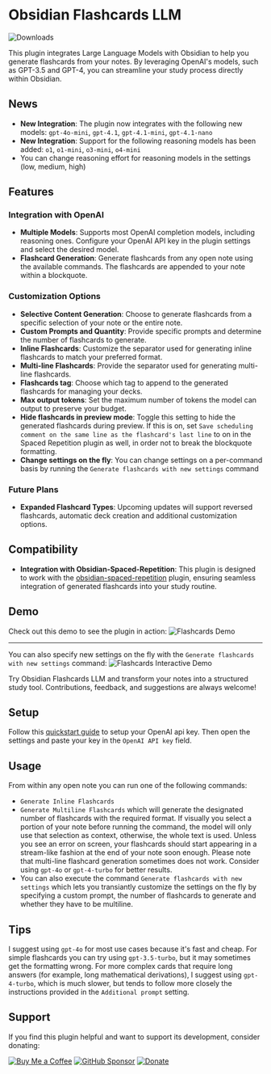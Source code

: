 # Obsidian Flashcards LLM
![Downloads](https://img.shields.io/github/downloads/crybot/obsidian-flashcards-llm/total?style=for-the-badge)

This plugin integrates Large Language Models with Obsidian to help you generate flashcards from your notes. By leveraging OpenAI's models, such as GPT-3.5 and GPT-4, you can streamline your study process directly within Obsidian.

## News
- **New Integration**: The plugin now integrates with the following new models:
`gpt-4o-mini`, `gpt-4.1`, `gpt-4.1-mini`, `gpt-4.1-nano` 
- **New Integration**: Support for the following reasoning models has been added:
`o1`, `o1-mini`, `o3-mini`, `o4-mini` 
- You can change reasoning effort for reasoning models in the settings (low, medium, high)

## Features

### Integration with OpenAI
- **Multiple Models**: Supports most OpenAI completion models, including reasoning ones. Configure your OpenAI API key in the plugin settings and select the desired model.
- **Flashcard Generation**: Generate flashcards from any open note using the available commands. The flashcards are appended to your note within a blockquote.

### Customization Options
- **Selective Content Generation**: Choose to generate flashcards from a specific selection of your note or the entire note.
- **Custom Prompts and Quantity**: Provide specific prompts and determine the number of flashcards to generate.
- **Inline Flashcards**: Customize the separator used for generating inline flashcards to match your preferred format.
- **Multi-line Flashcards**: Provide the separator used for generating multi-line flashcards.
- **Flashcards tag**: Choose which tag to append to the generated flashcards for managing your decks.
- **Max output tokens**: Set the maximum number of tokens the model can output to preserve your budget.
- **Hide flashcards in preview mode**: Toggle this setting to hide the generated flashcards during preview.
	If this is on, set `Save scheduling comment on the same line as the flashcard's last line` to on in
	the Spaced Repetition plugin as well, in order not to break the blockquote formatting.
- **Change settings on the fly**: You can change settings on a per-command basis by running the `Generate flashcards with new settings` command

### Future Plans
- **Expanded Flashcard Types**: Upcoming updates will support reversed flashcards, automatic deck creation and additional customization options.

## Compatibility
- **Integration with Obsidian-Spaced-Repetition**: This plugin is designed to work with the [obsidian-spaced-repetition](https://github.com/st3v3nmw/obsidian-spaced-repetition) plugin, ensuring seamless integration of generated flashcards into your study routine.

## Demo
Check out this demo to see the plugin in action:
![Flashcards Demo](https://github.com/crybot/obsidian-flashcards-llm/blob/master/docs/flashcards.gif)

---

You can also specify new settings on the fly with the `Generate flashcards with new settings` command:
![Flashcards Interactive Demo](https://github.com/crybot/obsidian-flashcards-llm/blob/master/docs/flashcards-interactive.gif)

Try Obsidian Flashcards LLM and transform your notes into a structured study tool. Contributions, feedback, and suggestions are always welcome!

## Setup
Follow this [quickstart guide](https://platform.openai.com/docs/quickstart) to setup your OpenAI api key.
Then open the settings and paste your key in the `OpenAI API key` field.

## Usage
From within any open note you can run one of the following commands:
- `Generate Inline Flashcards`
- `Generate Multiline Flashcards`
which will generate the designated number of flashcards with the required format.
If visually you select a portion of your note before running the command, the
model will only use that selection as context, otherwise, the whole text is used.
Unless you see an error on screen, your flashcards should start appearing in a stream-like fashion
at the end of your note soon enough.
Please note that multi-line flashcard generation sometimes does not work. Consider
using `gpt-4o` or `gpt-4-turbo` for better results.
- You can also execute the command `Generate flashcards with new settings` which lets
you transiantly customize the settings on the fly by specifying a custom prompt,
the number of flashcards to generate and whether they have to be multiline.


## Tips
I suggest using `gpt-4o` for most use cases because it's fast and cheap. For
simple flashcards you can try using `gpt-3.5-turbo`, but it may sometimes get the formatting wrong.
For more complex cards that require long answers (for example, long mathematical derivations),
I suggest using `gpt-4-turbo`, which is much slower, but tends to follow more closely
the instructions provided in the `Additional prompt` setting.


## Support
If you find this plugin helpful and want to support its development, consider donating:

[![Buy Me a Coffee](https://img.shields.io/badge/Buy%20Me%20a%20Coffee-FFDD00?style=for-the-badge&logo=buy-me-a-coffee&logoColor=black)](https://bmc.link/crybot)
[![GitHub Sponsor](https://img.shields.io/badge/GitHub%20Sponsor-171515?style=for-the-badge&logo=github&logoColor=white)](https://github.com/sponsors/crybot)
[![Donate](https://img.shields.io/badge/Donate-PayPal-blue.svg)](https://paypal.me/crybot?country.x=IT&locale.x=it_IT)
